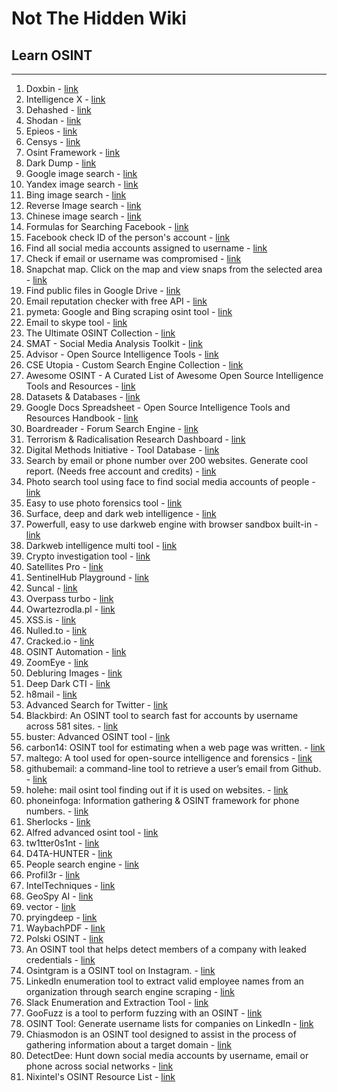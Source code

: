 # Not The Hidden Wiki

## Learn OSINT
-----

1. Doxbin - [link](https://doxbin.net/)
2. Intelligence X - [link](https://intelx.io/)
3. Dehashed - [link](https://dehashed.com/)
4. Shodan - [link](https://www.shodan.io/)
5. Epieos - [link](https://epieos.com/)
6. Censys - [link](https://search.censys.io/)
7. Osint Framework - [link](https://osintframework.com/)
8. Dark Dump - [link](https://github.com/josh0xA/darkdump)
9. Google image search - [link](https://images.google.com/)
10. Yandex image search - [link](https://yandex.com/images)
11. Bing image search - [link](https://www.bing.com/images/feed)
12. Reverse Image search - [link](https://tineye.com/)
13. Chinese image search - [link](https://pic.sogou.com/)
13. Formulas for Searching Facebook - [link](https://plessas.net/facebookmatrix)
15. Facebook check ID of the person's account - [link](https://lookup-id.com/)
16. Find all social media accounts assigned to username - [link](https://whatsmyname.app/)
17. Check if email or username was compromised - [link](https://breachdirectory.org/)
18. Snapchat map. Click on the map and view snaps from the selected area - [link](https://map.snapchat.com/)
19. Find public files in Google Drive - [link](https://www.dedigger.com/)
20. Email reputation checker with free API - [link](https://emailrep.io)
21. pymeta: Google and Bing scraping osint tool - [link](https://github.com/m8sec/pymeta)
22. Email to skype tool - [link](https://www.vedbex.com/email2skype)
23. The Ultimate OSINT Collection - [link](https://start.me/p/DPYPMz/the-ultimate-osint-collection) 
24. SMAT - Social Media Analysis Toolkit - [link](https://www.smat-app.com/) 
25. Advisor - Open Source Intelligence Tools - [link](https://www.advisor-bm.com/osint-tools) 
26. CSE Utopia - Custom Search Engine Collection - [link](https://start.me/p/EL84Km/cse-utopia) 
27. Awesome OSINT - A Curated List of Awesome Open Source Intelligence Tools and Resources - [link](https://github.com/jivoi/awesome-osint)
28. Datasets & Databases - [link](https://start.me/p/9E8BrL/datasets-databases) 
29. Google Docs Spreadsheet - Open Source Intelligence Tools and Resources Handbook - [link](https://docs.google.com/spreadsheets/d/1JxBbMt4JvGr--G0Pkl3jP9VDTBunR2uD3_faZXDvhxc/edit?usp=drivesdk) 
30. Boardreader - Forum Search Engine - [link](https://boardreader.com/) 
31. Terrorism & Radicalisation Research Dashboard - [link](https://start.me/p/OmExgb/terrorism-radicalisation-research-dashboard) 
32. Digital Methods Initiative - Tool Database - [link](https://wiki.digitalmethods.net/Dmi/ToolDatabase) 
33. Search by email or phone number over 200 websites. Generate cool report. (Needs free account and credits) - [link](https://osint.industries/)
34. Photo search tool using face to find social media accounts of people - [link](https://facecheck.id)
35. Easy to use photo forensics tool - [link](https://fotoforensics.com/)
36. Surface, deep and dark web intelligence - [link](https://sosintel.co.uk)
37. Powerfull, easy to use darkweb engine with browser sandbox built-in - [link](https://bluestoneanalytics.com/darkblue)
38. Darkweb intelligence multi tool - [link](https://www.darkowl.com/)
39. Crypto investigation tool - [link](https://qlue.io/)
40. Satellites Pro - [link](https://satellites.pro/)
41. SentinelHub Playground - [link](https://apps.sentinel-hub.com/sentinel-playground/)
42. Suncal - [link](https://www.suncalc.org)
43. Overpass turbo - [link](https://overpass-turbo.eu/)
44. Owartezrodla.pl - [link](https://otwartezrodla.pl/en/index.html)
45. XSS.is - [link](https://xss.is/)
46. Nulled.to - [link](https://www.nulled.to/)
47. Cracked.io - [link](https://cracked.io/)
48. OSINT Automation - [link](https://github.com/blacklanternsecurity/bbot)
49. ZoomEye - [link](https://www.zoomeye.org/)
50. Debluring Images - [link](https://github.com/Y-Vladimir/SmartDeblur)
51. Deep Dark CTI - [link](https://github.com/fastfire/deepdarkCTI)
52. h8mail - [link](https://github.com/khast3x/h8mail)
53. Advanced Search for Twitter - [link](https://github.com/igorbrigadir/twitter-advanced-search/)
54. Blackbird: An OSINT tool to search fast for accounts by username across 581 sites. - [link](https://github.com/p1ngul1n0/blackbird)
55. buster: Advanced OSINT tool - [link](https://github.com/sham00n/Buster)
56. carbon14: OSINT tool for estimating when a web page was written. - [link](https://github.com/Lazza/carbon14)
57. maltego: A tool used for open-source intelligence and forensics - [link](https://www.paterva.com/web7/downloads.php)
58. githubemail: a command-line tool to retrieve a user’s email from Github. - [link](https://github.com/paulirish/github-email)
59. holehe: mail osint tool finding out if it is used on websites. - [link](https://github.com/megadose/holehe)
60. phoneinfoga: Information gathering & OSINT framework for phone numbers. - [link](https://github.com/sundowndev/PhoneInfoga)
61. Sherlocks - [link](https://github.com/sherlock-project/sherlock)
62. Alfred advanced osint tool - [link](https://github.com/Alfredredbird/alfred)
63. tw1tter0s1nt -  [link](https://github.com/falkensmz/tw1tter0s1nt)
64. D4TA-HUNTER - [link](https://github.com/micro-joan/D4TA-HUNTER)
65. People search engine - [link](https://webmii.com/)
66. Profil3r - [link](https://github.com/amitrajputfff/Profil3r)
67. IntelTechniques - [link](https://inteltechniques.com/tools/index.html) 
68. GeoSpy AI - [link](https://geospy.ai/)
69. vector - [link](https://github.com/theahmadov/vector)
70. pryingdeep - [link](https://github.com/iudicium/pryingdeep?tab=readme-ov-file)
71. WaybachPDF - [link](https://github.com/Haax9/WaybackPDF)
72. Polski OSINT - [link](https://start.me/p/rx4q8r/polski-osint)
73. An OSINT tool that helps detect members of a company with leaked credentials - [link](https://github.com/infobyte/emploleaks)
74. Osintgram is a OSINT tool on Instagram.  - [link](https://github.com/Datalux/Osintgram)
75. LinkedIn enumeration tool to extract valid employee names from an organization through search engine scraping  - [link](https://github.com/m8sec/CrossLinked)
76. Slack Enumeration and Extraction Tool - [link](https://github.com/emtunc/SlackPirate)
77. GooFuzz is a tool to perform fuzzing with an OSINT - [link](https://github.com/m3n0sd0n4ld/GooFuzz)
78. OSINT Tool: Generate username lists for companies on LinkedIn - [link](https://github.com/initstring/linkedin2username)
79. Chiasmodon is an OSINT tool designed to assist in the process of gathering information about a target domain - [link](https://github.com/chiasmod0n/chiasmodon)
80. DetectDee: Hunt down social media accounts by username, email or phone across social networks - [link](https://github.com/piaolin/DetectDee)
81. Nixintel's OSINT Resource List - [link](https://start.me/p/rx6Qj8/nixintel-s-osint-resource-list)